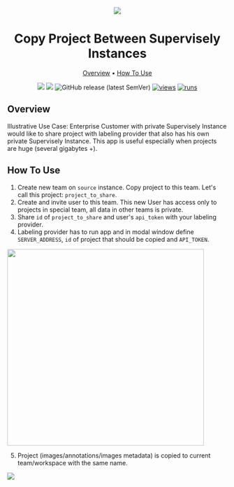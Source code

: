 <div align="center" markdown>
<img src="https://user-images.githubusercontent.com/48245050/182578921-e47cdecb-5726-424d-a1c9-b06dbf692b1f.png"/>

# Copy Project Between Supervisely Instances

<p align="center">
  <a href="#Overview">Overview</a> •
  <a href="#How-To-Use">How To Use</a>
</p>


[![](https://img.shields.io/badge/supervisely-ecosystem-brightgreen)](https://ecosystem.supervise.ly/apps/copy-project-between-instances)
[![](https://img.shields.io/badge/slack-chat-green.svg?logo=slack)](https://supervise.ly/slack)
![GitHub release (latest SemVer)](https://img.shields.io/github/v/release/supervisely-ecosystem/copy-project-between-instances)
[![views](https://app.supervise.ly/img/badges/views/supervisely-ecosystem/copy-project-between-instances.png)](https://supervise.ly)
[![runs](https://app.supervise.ly/img/badges/runs/supervisely-ecosystem/copy-project-between-instances.png)](https://supervise.ly)

</div>

## Overview

Illustrative Use Case: Enterprise Customer with private Supervisely Instance would like to share project with labeling provider that also has his own private Supervisely Instance. This app is useful especially when projects are huge (several gigabytes +).

## How To Use

1. Create new team on `source` instance. Copy project to this team. Let's call this project: `project_to_share`.
2. Create and invite user to this team. This new User has access only to projects in special team, all data in other teams is private.
3. Share `id` of `project_to_share` and user's `api_token` with your labeling provider.
4. Labeling provider has to run app and in modal window define `SERVER_ADDRESS`, `id` of project that should be copied and `API_TOKEN`.

<img src="https://i.imgur.com/7hdsoSU.png" width="450px"/>

5. Project (images/annotations/images metadata) is copied to current team/workspace with the same name.  

<img src="https://i.imgur.com/bBqPCZh.png"/>
